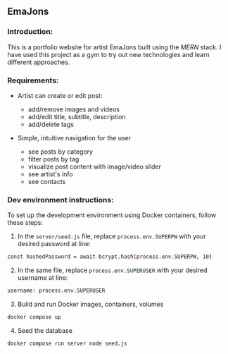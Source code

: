 ## EmaJons ##
### Introduction: ###
This is a portfolio website for artist EmaJons built using the *MERN* stack.
I have used this project as a gym to try out new technologies and learn different approaches.

### Requirements: ###
- Artist can create or edit post:
  - add/remove images and videos
  - add/edit title, subtitle, description
  - add/delete tags

- Simple, intuitive navigation for the user
  - see posts by category
  - filter posts by tag
  - visualize post content with image/video slider
  - see artist's info
  - see contacts

### Dev environment instructions: ###
To set up the development environment using Docker containers, follow these steps:

1. In the `server/seed.js` file, replace `process.env.SUPERPW` with your desired password at line:
  ```sh
  const hashedPassword = await bcrypt.hash(process.env.SUPERPW, 10)
  ```
2. In the same file, replace `process.env.SUPERUSER` with your desired username at line:
  ```sh
  username: process.env.SUPERUSER
  ```
3. Build and run Docker images, containers, volumes
  ```sh
  docker compose up
  ```
4. Seed the database
  ```sh
  docker compose run server node seed.js
  ```
